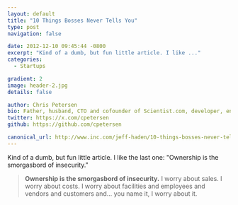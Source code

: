 ```yaml
---
layout: default
title: "10 Things Bosses Never Tells You"
type: post
navigation: false

date: 2012-12-10 09:45:44 -0800
excerpt: "Kind of a dumb, but fun little article. I like ..."
categories:
  - Startups

gradient: 2
image: header-2.jpg
details: false

author: Chris Petersen
bio: Father, husband, CTO and cofounder of Scientist.com, developer, entrepreneur and technologist.
twitter: https://x.com/cpetersen
github: https://github.com/cpetersen

canonical_url: http://www.inc.com/jeff-haden/10-things-bosses-never-tell-employees.html
---
```



Kind of a dumb, but fun little article. I like the last one: "Ownership is the smorgasbord of insecurity."

 >  __Ownership is the smorgasbord of insecurity.__ I worry about sales. I worry about costs. I worry about facilities and employees and vendors and customers and… you name it, I worry about it.

